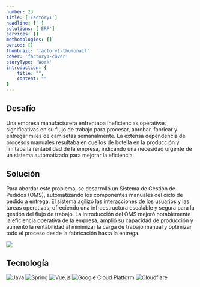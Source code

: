 ```yaml
---
number: 23
title: ['Factory1']
headline: ['']
solutions: ['ERP']
services: []
methodologies: []
period: []
thumbnail: 'factory1-thumbnail'
cover: 'factory1-cover'
storyType: 'Work'
introduction: {
    title: "",
    content: ""
}
---
```


## Desafío

Una empresa manufacturera enfrentaba ineficiencias operativas significativas en su flujo de trabajo para procesar, aprobar, fabricar y entregar miles de camisetas semanalmente. La extensa dependencia de procesos manuales resultaba en cuellos de botella en la producción y limitaba la rentabilidad de la empresa, indicando una necesidad urgente de un sistema automatizado para mejorar la eficiencia.

## Solución

Para abordar este problema, se desarrolló un Sistema de Gestión de Pedidos (OMS), automatizando los componentes manuales del ciclo de pedido a entrega. El sistema agilizó las interacciones de los usuarios y las tareas operativas, ofreciendo una infraestructura escalable y segura para la gestión del flujo de trabajo. La introducción del OMS mejoró notablemente la eficiencia operativa de la empresa, amplió su capacidad de producción y aumentó la rentabilidad al minimizar la carga de trabajo manual y optimizar todo el proceso desde la fabricación hasta la entrega.

![](/work/factory1-figure-1.jpg)

## Tecnología

<div class="story_story__mainContent__technologies__v5XXm">
  <div class="story_story__mainContent__technologies__images__6NSg5">
    <div>
      <img loading="lazy" src="/technologies/java.svg" alt="Java"/>
      <img loading="lazy" src="/technologies/spring.svg" alt="Spring"/>
      <img loading="lazy" src="/technologies/vue.svg" alt="Vue.js"/>
      <img loading="lazy" src="/technologies/gcloud.svg" alt="Google Cloud Platform"/>
      <img loading="lazy" src="/technologies/cloudflare.svg" alt="Cloudflare"/>
    </div>
  </div>
</div>